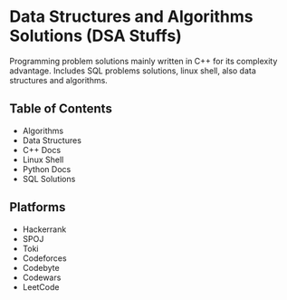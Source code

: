 # Data Structures and Algorithms Solutions (DSA Stuffs)

Programming problem solutions mainly written in C++ for its complexity advantage. Includes SQL problems solutions, linux shell, also data structures and algorithms.

## Table of Contents

- Algorithms
- Data Structures
- C++ Docs
- Linux Shell
- Python Docs
- SQL Solutions
  
## Platforms

- Hackerrank
- SPOJ
- Toki
- Codeforces
- Codebyte
- Codewars
- LeetCode
